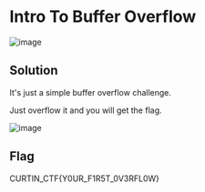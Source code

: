 # Intro To Buffer Overflow

![image](https://github.com/6E3372/Curtin-Malaysia-CTF-2023/assets/129729880/19d1df82-8581-4ecb-99ec-584ad3255470)

## Solution

It's just a simple buffer overflow challenge.

Just overflow it and you will get the flag.

![image](https://github.com/6E3372/Curtin-Malaysia-CTF-2023/assets/129729880/d4e3190b-5ecf-4052-a54e-32c4989ead62)

## Flag
CURTIN_CTF{Y0UR_F1R5T_0V3RFL0W}
